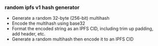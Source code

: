 ### random ipfs v1 hash generator
- Generate a random 32-byte (256-bit) multihash
- Encode the multihash using base32
- Format the encoded string as an IPFS CID, including trim up padding, add header, etc.
- Generate a random multihash then encode it to an IPFS CID
